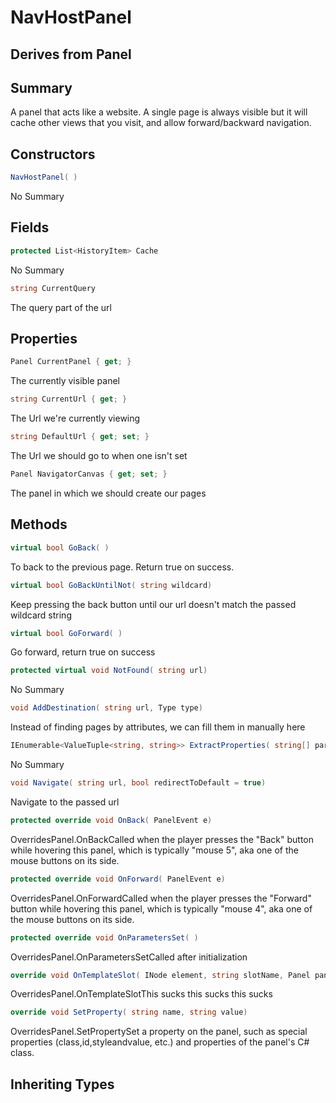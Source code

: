 # NavHostPanel

## Derives from Panel

## Summary

A panel that acts like a website. A single page is always visible
but it will cache other views that you visit, and allow forward/backward navigation.
## Constructors

```c#
NavHostPanel( ) 
```
No Summary
## Fields

```c#
protected List<HistoryItem> Cache
```
No Summary
```c#
string CurrentQuery
```
The query part of the url
## Properties

```c#
Panel CurrentPanel { get; } 
```
The currently visible panel
```c#
string CurrentUrl { get; } 
```
The Url we're currently viewing
```c#
string DefaultUrl { get; set; } 
```
The Url we should go to when one isn't set
```c#
Panel NavigatorCanvas { get; set; } 
```
The panel in which we should create our pages
## Methods

```c#
virtual bool GoBack( ) 
```
To back to the previous page. Return true on success.
```c#
virtual bool GoBackUntilNot( string wildcard) 
```
Keep pressing the back button until our url doesn't match the passed wildcard string
```c#
virtual bool GoForward( ) 
```
Go forward, return true on success
```c#
protected virtual void NotFound( string url) 
```
No Summary
```c#
void AddDestination( string url, Type type) 
```
Instead of finding pages by attributes, we can fill them in manually here
```c#
IEnumerable<ValueTuple<string, string>> ExtractProperties( string[] parts, string url) 
```
No Summary
```c#
void Navigate( string url, bool redirectToDefault = true) 
```
Navigate to the passed url
```c#
protected override void OnBack( PanelEvent e) 
```
OverridesPanel.OnBackCalled when the player presses the "Back" button while hovering this panel, which is typically "mouse 5", aka one of the mouse buttons on its side.
```c#
protected override void OnForward( PanelEvent e) 
```
OverridesPanel.OnForwardCalled when the player presses the "Forward" button while hovering this panel, which is typically "mouse 4", aka one of the mouse buttons on its side.
```c#
protected override void OnParametersSet( ) 
```
OverridesPanel.OnParametersSetCalled after initialization
```c#
override void OnTemplateSlot( INode element, string slotName, Panel panel) 
```
OverridesPanel.OnTemplateSlotThis sucks this sucks this sucks
```c#
override void SetProperty( string name, string value) 
```
OverridesPanel.SetPropertySet a property on the panel, such as special properties (class,id,styleandvalue, etc.) and properties of the panel's C# class.
## Inheriting Types

